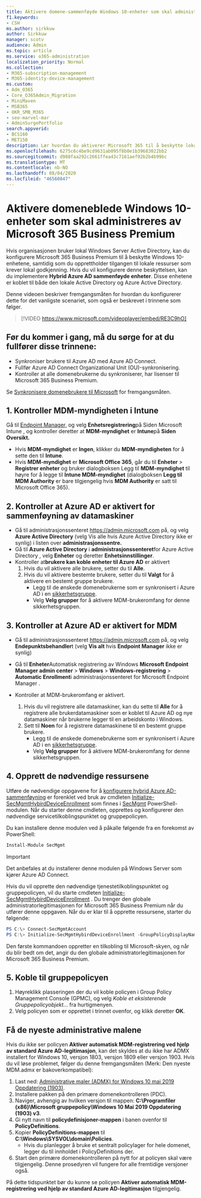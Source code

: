 ```yaml
---
title: Aktivere domene-sammenføyde Windows 10-enheter som skal administreres av Microsoft 365 for bedrifter
f1.keywords:
- CSH
ms.author: sirkkuw
author: Sirkkuw
manager: scotv
audience: Admin
ms.topic: article
ms.service: o365-administration
localization_priority: Normal
ms.collection:
- M365-subscription-management
- M365-identity-device-management
ms.custom:
- Adm_O365
- Core_O365Admin_Migration
- MiniMaven
- MSB365
- OKR_SMB_M365
- seo-marvel-mar
- AdminSurgePortfolio
search.appverid:
- BCS160
- MET150
description: Lær hvordan du aktiverer Microsoft 365 til å beskytte lokale Active-Directory-tilkoblede Windows 10-enheter med bare noen få trinn.
ms.openlocfilehash: 6275c6c4be9cd9631ab095f8b0e1b39683022bb2
ms.sourcegitcommit: d988faa292c2661ffea43c7161aef92b2b4b99bc
ms.translationtype: MT
ms.contentlocale: nb-NO
ms.lasthandoff: 08/04/2020
ms.locfileid: "46560847"
---
```

# <a name="enable-domain-joined-windows-10-devices-to-be-managed-by-microsoft-365-business-premium"></a>Aktivere domeneblede Windows 10-enheter som skal administreres av Microsoft 365 Business Premium

Hvis organisasjonen bruker lokal Windows Server Active Directory, kan du konfigurere Microsoft 365 Business Premium til å beskytte Windows 10-enhetene, samtidig som du opprettholder tilgangen til lokale ressurser som krever lokal godkjenning.
Hvis du vil konfigurere denne beskyttelsen, kan du implementere **Hybrid Azure AD sammenføyde enheter**. Disse enhetene er koblet til både den lokale Active Directory og Azure Active Directory.

Denne videoen beskriver fremgangsmåten for hvordan du konfigurerer dette for det vanligste scenariet, som også er beskrevet i trinnene som følger.

> [!VIDEO https://www.microsoft.com/videoplayer/embed/RE3C9hO]
  

## <a name="before-you-get-started-make-sure-you-complete-these-steps"></a>Før du kommer i gang, må du sørge for at du fullfører disse trinnene:
- Synkroniser brukere til Azure AD med Azure AD Connect.
- Fullfør Azure AD Connect Organizational Unit (OU)-synkronisering.
- Kontroller at alle domenebrukerne du synkroniserer, har lisenser til Microsoft 365 Business Premium.

Se [Synkronisere domenebrukere til Microsoft](manage-domain-users.md) for fremgangsmåten.

## <a name="1-verify-mdm-authority-in-intune"></a>1. Kontroller MDM-myndigheten i Intune

Gå til [Endpoint Manager,](https://endpoint.microsoft.com/#blade/Microsoft_Intune_Enrollment/EnrollmentMenu/overview) og velg **Enhetsregistrering**på Siden Microsoft Intune , og kontroller deretter at **MDM-myndighet** er **Intune**på **Siden Oversikt.**

- Hvis **MDM-myndighet** er **Ingen**, klikker du **MDM-myndigheten** for å sette den til **Intune**.
- Hvis **MDM-myndighet** er **Microsoft Office 365**, går du til **Enheter**  >  **Registrer enheter** og bruker dialogboksen Legg til **MDM-myndighet** til høyre for å legge til **Intune MDM-myndighet** (dialogboksen **Legg til MDM Authority** er bare tilgjengelig hvis **MDM Authority** er satt til Microsoft Office 365).

## <a name="2-verify-azure-ad-is-enabled-for-joining-computers"></a>2. Kontroller at Azure AD er aktivert for sammenføyning av datamaskiner

- Gå til administrasjonssenteret <a href="https://go.microsoft.com/fwlink/p/?linkid=2024339" target="_blank">https://admin.microsoft.com</a> på, og velg **Azure Active Directory** (velg Vis alle hvis Azure Active Directory ikke er synlig) i listen over **administrasjonssentre.** 
- Gå til **Azure Active Directory** i **administrasjonssenteret**for Azure Active Directory , velg **Enheter** og deretter **Enhetsinnstillinger**.
- Kontroller at**brukere kan koble enheter til Azure AD** er aktivert 
    1. Hvis du vil aktivere alle brukere, setter du til **Alle**.
    2. Hvis du vil aktivere bestemte brukere, setter du til **Valgt** for å aktivere en bestemt gruppe brukere.
        - Legg til de ønskede domenebrukerne som er synkronisert i Azure AD i en [sikkerhetsgruppe](../admin/create-groups/create-groups.md).
        - Velg **Velg grupper** for å aktivere MDM-brukeromfang for denne sikkerhetsgruppen.

## <a name="3-verify-azure-ad-is-enabled-for-mdm"></a>3. Kontroller at Azure AD er aktivert for MDM

- Gå til administrasjonssenteret <a href="https://go.microsoft.com/fwlink/p/?linkid=2024339" target="_blank">https://admin.microsoft.com</a> på, og velg **Endepunktsbehandler**t (velg **Vis alt** hvis **Endpoint Manager** ikke er synlig)
- Gå til **Enheter**Automatisk registrering av Windows **Microsoft Endpoint Manager admin center**  >  **Windows**  >  **Windows-registrering**  >  **Automatic Enrollment**i administrasjonssenteret for Microsoft Endpoint Manager .
- Kontroller at MDM-brukeromfang er aktivert.

    1. Hvis du vil registrere alle datamaskiner, kan du sette til **Alle** for å registrere alle brukerdatamaskiner som er koblet til Azure AD og nye datamaskiner når brukerne legger til en arbeidskonto i Windows.
    2. Sett til **Noen** for å registrere datamaskinene til en bestemt gruppe brukere.
        -  Legg til de ønskede domenebrukerne som er synkronisert i Azure AD i en [sikkerhetsgruppe](../admin/create-groups/create-groups.md).
        -  Velg **Velg grupper** for å aktivere MDM-brukeromfang for denne sikkerhetsgruppen.

## <a name="4-create-the-required-resources"></a>4. Opprett de nødvendige ressursene 

Utføre de nødvendige oppgavene for å [konfigurere hybrid Azure AD-sammenføyning](https://docs.microsoft.com/azure/active-directory/devices/hybrid-azuread-join-managed-domains#configure-hybrid-azure-ad-join) er forenklet ved bruk av cmdleten [Initialize-SecMgmtHybirdDeviceEnrollment](https://github.com/microsoft/secmgmt-open-powershell/blob/master/docs/help/Initialize-SecMgmtHybirdDeviceEnrollment.md) som finnes i [SecMgmt](https://www.powershellgallery.com/packages/SecMgmt) PowerShell-modulen. Når du starter denne cmdleten, opprettes og konfigurerer den nødvendige servicetilkoblingspunktet og gruppepolicyen.

Du kan installere denne modulen ved å påkalle følgende fra en forekomst av PowerShell:

```powershell
Install-Module SecMgmt
```

> [!IMPORTANT]
> Det anbefales at du installerer denne modulen på Windows Server som kjører Azure AD Connect.

Hvis du vil opprette den nødvendige tjenestetilkoblingspunktet og gruppepolicyen, vil du starte cmdleten [Initialize-SecMgmtHybirdDeviceEnrollment](https://github.com/microsoft/secmgmt-open-powershell/blob/master/docs/help/Initialize-SecMgmtHybirdDeviceEnrollment.md) . Du trenger den globale administratorlegitimasjonen for Microsoft 365 Business Premium når du utfører denne oppgaven. Når du er klar til å opprette ressursene, starter du følgende:

```powershell
PS C:\> Connect-SecMgmtAccount
PS C:\> Initialize-SecMgmtHybirdDeviceEnrollment -GroupPolicyDisplayName 'Device Management'
```

Den første kommandoen oppretter en tilkobling til Microsoft-skyen, og når du blir bedt om det, angir du den globale administratorlegitimasjonen for Microsoft 365 Business Premium.

## <a name="5-link-the-group-policy"></a>5. Koble til gruppepolicyen

1. Høyreklikk plasseringen der du vil koble policyen i Group Policy Management Console (GPMC), og velg *Koble et eksisterende Gruppepolicyobjekt...* fra hurtigmenyen.
2. Velg policyen som er opprettet i trinnet ovenfor, og klikk deretter **OK**.

## <a name="get-the-latest-administrative-templates"></a>Få de nyeste administrative malene

Hvis du ikke ser policyen **Aktiver automatisk MDM-registrering ved hjelp av standard Azure AD-legitimasjon**, kan det skyldes at du ikke har ADMX installert for Windows 10, versjon 1803, versjon 1809 eller versjon 1903. Hvis du vil løse problemet, følger du denne fremgangsmåten (Merk: Den nyeste MDM.admx er bakoverkompatibel):

1.  Last ned: [Administrative maler (ADMX) for Windows 10 mai 2019 Oppdatering (1903)](https://www.microsoft.com/download/details.aspx?id=58495&WT.mc_id=rss_alldownloads_all).
2.  Installere pakken på den primære domenekontrolleren (PDC).
3.  Naviger, avhengig av hvilken versjon til mappen: **C:\Programfiler (x86)\Microsoft gruppepolicy\Windows 10 Mai 2019 Oppdatering (1903) v3**.
4.  Gi nytt navn til **policydefinisjoner-mappen** i banen ovenfor til **PolicyDefinitions**.
5.  Kopier **PolicyDefinitions-mappen** til **C:\Windows\SYSVOL\domain\Policies**. 
    -   Hvis du planlegger å bruke et sentralt policylager for hele domenet, legger du til innholdet i PolicyDefinitions der.
6.  Start den primære domenekontrolleren på nytt for at policyen skal være tilgjengelig. Denne prosedyren vil fungere for alle fremtidige versjoner også.

På dette tidspunktet bør du kunne se policyen **Aktiver automatisk MDM-registrering ved hjelp av standard Azure AD-legitimasjon** tilgjengelig.
